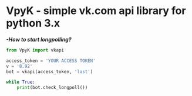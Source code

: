 # VpyK - simple vk.com api library for python 3.x

***-How to start longpolling?***
```python
from VpyK import vkapi

access_token = 'YOUR ACCESS TOKEN'
v = '8.92'
bot = vkapi(access_token, 'last')

while True:
	print(bot.check_longpoll())
```

